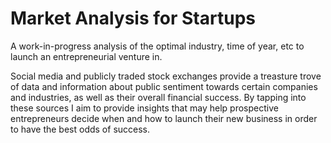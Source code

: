# Market Analysis for Startups
A work-in-progress analysis of the optimal industry, time of year, etc to launch an entrepreneurial venture in. 

Social media and publicly traded stock exchanges provide a treasture trove of data and information about public sentiment towards certain companies and industries, as well as their overall financial success. By tapping into these sources I aim to provide insights that may help prospective entrepreneurs decide when and how to launch their new business in order to have the best odds of success. 
